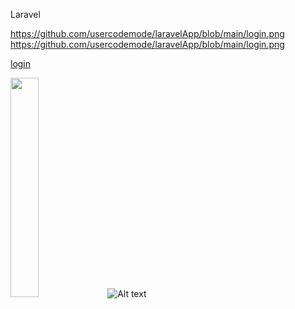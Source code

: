 Laravel

https://github.com/usercodemode/laravelApp/blob/main/login.png
https://github.com/usercodemode/laravelApp/blob/main/login.png

[login](login.png)

<img src="https://github.com/usercodemode/laravelApp/blob/main/login.png
" width="30%"/>
![Alt text](login.png?raw=true "Optional Title")
